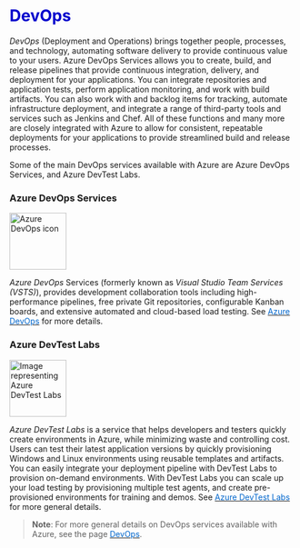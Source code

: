 <h1><strong><span style="color: #0000CD;">DevOps</span></strong></h1>

*DevOps* (Deployment and Operations) brings together people, processes, and technology, automating software delivery to provide continuous value to your users. Azure DevOps Services allows you to create, build, and release pipelines that provide continuous integration, delivery, and deployment for your applications. You can integrate repositories and application tests, perform application monitoring, and work with build artifacts. You can also work with and backlog items for tracking, automate infrastructure deployment, and integrate a range of third-party tools and services such as Jenkins and Chef. All of these functions and many more are closely integrated with Azure to allow for consistent, repeatable deployments for your applications to provide streamlined build and release processes.

Some of the main DevOps services available with Azure are Azure DevOps Services, and Azure DevTest Labs.


### **Azure DevOps Services**

<p style="text-align:left;"><img src="../Linked_Image_Files/azuredevops.png" width="100" height="100" alt="Azure DevOps icon"></p>

*Azure DevOps* Services (formerly known as *Visual Studio Team Services (VSTS)*), provides development collaboration tools including high-performance pipelines, free private Git repositories, configurable Kanban boards, and extensive automated and cloud-based load testing. See <a href="https://azure.microsoft.com/en-us/services/devops" target="_blank"><span style="color: #0066cc;" color="#0066cc">Azure DevOps</span></a> for more details.



### **Azure DevTest Labs**

<p style="text-align:left;"><img src="../Linked_Image_Files/devtestlabs.png" width="100" height="100" alt="Image representing Azure DevTest Labs"></p>

*Azure DevTest Labs* is a service that helps developers and testers quickly create environments in Azure, while minimizing waste and controlling cost. Users can test their latest application versions by quickly provisioning Windows and Linux environments using reusable templates and artifacts. You can easily integrate your deployment pipeline with DevTest Labs to provision on-demand environments. With DevTest Labs you can scale up your load testing by provisioning multiple test agents, and create pre-provisioned environments for training and demos. See <a href="https://azure.microsoft.com/en-us/services/devtest-lab/" target="_blank"><span style="color: #0066cc;" color="#0066cc">Azure DevTest Labs</span></a> for more general details.




> **Note**: For more general details on DevOps services available with Azure, see the page <a href="https://azure.microsoft.com/en-us/solutions/devops" target="_blank"><span style="color: #0066cc;" color="#0066cc">DevOps</span></a>.
